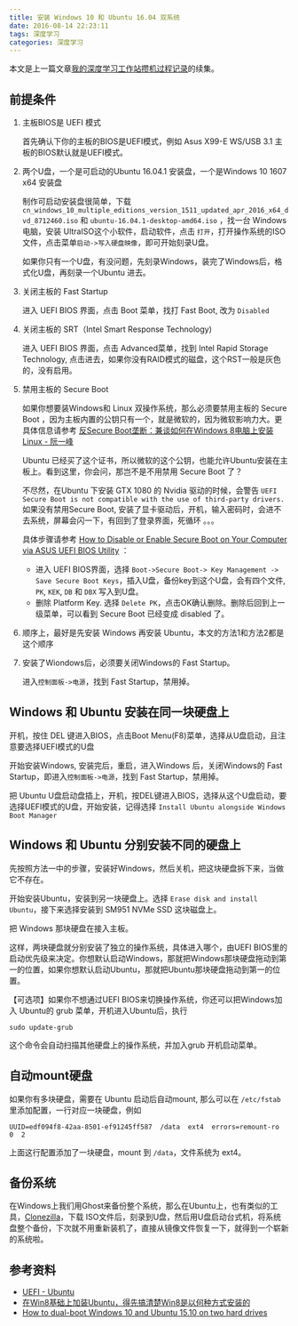 ```yaml
---
title: 安装 Windows 10 和 Ubuntu 16.04 双系统
date: 2016-08-14 22:23:11
tags: 深度学习
categories: 深度学习
---
```


本文是上一篇文章[我的深度学习工作站攒机过程记录](http://cn.soulmachine.me/2016-08-13-my-deep-learning-workstation-assemble-process-note/)的续集。


## 前提条件

1. 主板BIOS是 UEFI 模式

    首先确认下你的主板的BIOS是UEFI模式，例如 Asus X99-E WS/USB 3.1 主板的BIOS默认就是UEFI模式。

1. 两个U盘，一个是可启动的Ubuntu 16.04.1 安装盘，一个是Windows 10 1607 x64 安装盘

    制作可启动安装盘很简单，下载 `cn_windows_10_multiple_editions_version_1511_updated_apr_2016_x64_dvd_8712460.iso` 和 `ubuntu-16.04.1-desktop-amd64.iso` ，找一台 Windows 电脑，安装 UltraISO这个小软件，启动软件，点击 `打开`，打开操作系统的ISO文件，点击菜单`启动->写入硬盘映像`，即可开始刻录U盘。

    如果你只有一个U盘，有没问题，先刻录Windows，装完了Windows后，格式化U盘，再刻录一个Ubuntu 进去。

1. 关闭主板的 Fast Startup

    进入 UEFI BIOS 界面，点击 Boot 菜单，找打 Fast Boot, 改为 `Disabled`

1. 关闭主板的 SRT（Intel Smart Response Technology)

    进入 UEFI BIOS 界面，点击 Advanced菜单，找到 Intel Rapid Storage Technology, 点击进去，如果你没有RAID模式的磁盘，这个RST一般是灰色的，没有启用。

1. 禁用主板的 Secure Boot

    如果你想要装Windows和 Linux 双操作系统，那么必须要禁用主板的 Secure Boot ，因为主板内置的公钥只有一个，就是微软的，因为微软影响力大。更具体信息请参考 [反Secure Boot垄断：兼谈如何在Windows 8电脑上安装Linux - 阮一峰](http://www.ruanyifeng.com/blog/2013/01/secure_boot.html)

    Ubuntu 已经买了这个证书，所以微软的这个公钥，也能允许Ubuntu安装在主板上。看到这里，你会问，那岂不是不用禁用 Secure Boot 了？

    不尽然，在Ubuntu 下安装 GTX 1080 的 Nvidia 驱动的时候，会警告 `UEFI Secure Boot is not compatible with the use of third-party drivers.` 如果没有禁用Secure Boot, 安装了显卡驱动后，开机，输入密码时，会进不去系统，屏幕会闪一下，有回到了登录界面，死循环 。。。

    具体步骤请参考 [How to Disable or Enable Secure Boot on Your Computer via ASUS UEFI BIOS Utility](http://www.technorms.com/45538/disable-enable-secure-boot-asus-motherboard-uefi-bios-utility) ：

    * 进入 UEFI BIOS界面，选择 `Boot->Secure Boot-> Key Management -> Save Secure Boot Keys`，插入U盘，备份key到这个U盘，会有四个文件,  `PK`, `KEK`, `DB` 和 `DBX` 写入到U盘。
    * 删除 Platform Key. 选择 `Delete PK`，点击OK确认删除。删除后回到上一级菜单，可以看到 Secure Boot 已经变成 disabled 了。

1. 顺序上，最好是先安装 Windows 再安装 Ubuntu，本文的方法1和方法2都是这个顺序
1. 安装了Wiondows后，必须要关闭Windows的 Fast Startup。

    进入`控制面板->电源`，找到 Fast Startup，禁用掉。


## Windows 和 Ubuntu 安装在同一块硬盘上

开机，按住 DEL 键进入BIOS，点击Boot Menu(F8)菜单，选择从U盘启动，且注意要选择UEFI模式的U盘

<!-- more -->

开始安装Windows, 安装完后，重启，进入Windows 后，关闭Windows的 Fast Startup，即进入`控制面板->电源`，找到 Fast Startup，禁用掉。

把 Ubuntu U盘启动盘插上，开机，按DEL键进入BIOS，选择从这个U盘启动，要选择UEFI模式的U盘，开始安装，记得选择 `Install Ubuntu alongside Windows Boot Manager`


## Windows 和 Ubuntu 分别安装不同的硬盘上

先按照方法一中的步骤，安装好Windows，然后关机，把这块硬盘拆下来，当做它不存在。

开始安装Ubuntu，安装到另一块硬盘上。选择 `Erase disk and install Ubuntu`，接下来选择安装到 SM951 NVMe SSD 这块磁盘上。

把 Windows 那块硬盘在接入主板。

这样，两块硬盘就分别安装了独立的操作系统，具体进入哪个，由UEFI BIOS里的启动优先级来决定。你想默认启动Windows，那就把Windows那块硬盘拖动到第一的位置，如果你想默认启动Ubuntu，那就把Ubuntu那块硬盘拖动到第一的位置。

【可选项】如果你不想通过UEFI BIOS来切换操作系统，你还可以把Windows加入 Ubuntu的 grub 菜单，开机进入Ubuntu后，执行

    sudo update-grub

这个命令会自动扫描其他硬盘上的操作系统，并加入grub 开机启动菜单。


## 自动mount硬盘

如果你有多块硬盘，需要在 Ubuntu 启动后自动mount, 那么可以在 `/etc/fstab` 里添加配置，一行对应一块硬盘，例如

    UUID=edf094f8-42aa-8501-ef91245ff587  /data  ext4  errors=remount-ro  0  2

上面这行配置添加了一块硬盘，mount 到 `/data`，文件系统为 ext4。


## 备份系统

在Windows上我们用Ghost来备份整个系统，那么在Ubuntu上，也有类似的工具，[Clonezilla](http://clonezilla.org/)，下载 ISO文件后，刻录到U盘，然后用U盘启动台式机，将系统盘整个备份，下次就不用重新装机了，直接从镜像文件恢复一下，就得到一个崭新的系统啦。


## 参考资料

* [UEFI - Ubuntu](https://help.ubuntu.com/community/UEFI)
* [在Win8基础上加装Ubuntu，得先搞清楚Win8是以何种方式安装的](http://forum.ubuntu.org.cn/viewtopic.php?t=467746)
* [How to dual-boot Windows 10 and Ubuntu 15.10 on two hard drives](http://linuxbsdos.com/2015/10/31/how-to-dual-boot-windows-10-and-ubuntu-15-10-on-two-hard-drives/)
